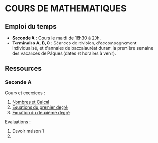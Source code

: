 # COURS DE MATHEMATIQUES

## Emploi du temps

- **Seconde A** : Cours le mardi de 18h30 à 20h. 
- **Terminales A, B, C** : Séances de révision, d'accompagnement individualisé, et d'annales de baccalauréat durant la première semaine des vacances de Pâques (dates et horaires à venir). 

## Ressources

### Seconde A

Cours et exercices : 

  1) [Nombres et Calcul](/2A/ch1/ch1.pdf)
  3) [Equations du premier degré](/2A/ch2/ch2.pdf)
  4) [Equation du deuxième degré](/2A/ch3/ch3.pdf)

Evaluations : 

  1) Devoir maison 1
  2) 
